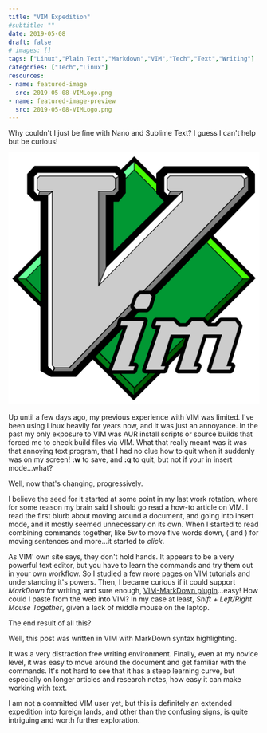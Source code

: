 ```yaml
---
title: "VIM Expedition"
#subtitle: ""
date: 2019-05-08
draft: false
# images: []
tags: ["Linux","Plain Text","Markdown","VIM","Tech","Text","Writing"]
categories: ["Tech","Linux"]
resources:
- name: featured-image
  src: 2019-05-08-VIMLogo.png
- name: featured-image-preview
  src: 2019-05-08-VIMLogo.png
---
```


Why couldn't I just be fine with Nano and Sublime Text? I guess I can't help but be curious!

![VIM Logo](/2019-05-08-VIMLogo.png)

Up until a few days ago, my previous experience with VIM was limited. I've been using Linux heavily for years now, and it was just an annoyance. In the past my only exposure to VIM was AUR install scripts or source builds that forced me to check build files via VIM. What that really meant was it was that annoying text program, that I had no clue how to quit when it suddenly was on my screen! **:w** to save, and **:q** to quit, but not if your in insert mode...what?
<!--more-->
Well, now that's changing, progressively.

I believe the seed for it started at some point in my last work rotation, where for some reason my brain said I should go read a how-to article on VIM. I read the first blurb about moving around a document, and going into insert mode, and it mostly seemed unnecessary on its own. When I started to read combining commands together, like *5w* to move five words down, ( and ) for moving sentences and more...it started to *click*. 

As VIM' own site says, they don't hold hands. It appears to be a very powerful text editor, but you have to learn the commands and try them out in your own workflow. So I studied a few more pages on VIM tutorials and understanding it's powers. Then, I became curious if it could support *MarkDown* for writing, and sure enough, [VIM-MarkDown plugin](https://github.com/plasticboy/vim-markdown)...easy! How could I paste from the web into VIM? In my case at least, *Shift + Left/Right Mouse Together*, given a lack of middle mouse on the laptop. 

The end result of all this?

Well, this post was written in VIM with MarkDown syntax highlighting. 

It was a very distraction free writing environment. Finally, even at my novice level, it was easy to move around the document and get familiar with the commands. It's not hard to see that it has a steep learning curve, but especially on longer articles and research notes, how easy it can make working with text.

I am not a committed VIM user yet, but this is definitely an extended expedition into foreign lands, and other than the confusing signs, is quite intriguing and worth further exploration.
